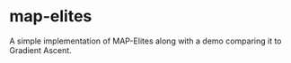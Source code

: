 # map-elites
A simple implementation of MAP-Elites along with a demo comparing it to Gradient Ascent.
